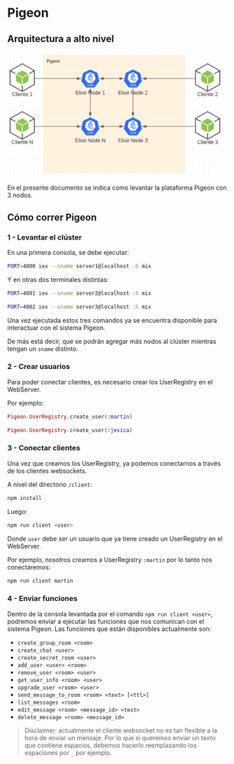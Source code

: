 # Pigeon

## Arquitectura a alto nivel
!['Arquitectura'](Arquitectura-Pigeon.png)


En el presente documento se indica como levantar la plataforma Pigeon con 3 nodos.

## Cómo correr Pigeon

### 1 - Levantar el clúster
En una primera consola, se debe ejecutar:
```bash
PORT=4000 iex --sname server1@localhost -S mix
```

Y en otras dos terminales distintas:
```bash
PORT=4001 iex --sname server2@localhost -S mix
```
```bash
PORT=4002 iex --sname server3@localhost -S mix
```

Una vez ejecutada estos tres comandos ya se encuentra disponible para interactuar con el sistema Pigeon.

De más está decir, que se podrán agregar más nodos al clúster mientras tengan un `sname` distinto.

### 2 - Crear usuarios
Para poder conectar clientes, es necesario crear los UserRegistry en el WebServer.

Por ejemplo:
```elixir
Pigeon.UserRegistry.create_user(:martin)
```
```elixir
Pigeon.UserRegistry.create_user(:jesica)
```
### 3 - Conectar clientes
Una vez que creamos los UserRegistry, ya podemos conectarnos a través de los clientes websockets.

A nivel del directorio `/client`:
```bash
npm install
```
Luego:
```bash
npm run client <user>
```
Donde `user` debe ser un usuario que ya tiene creado un UserRegistry en el WebServer.

Por ejemplo, nosotros creamos a UserRegistry `:martin` por lo tanto nos conectaremos:
```bash
npm run client martin
```
### 4 - Enviar funciones
Dentro de la consola levantada por el comando `npm run client <user>`, podremos enviar a ejecutar las funciones que nos comunican con el sistema Pigeon. Las funciones que están disponibles actualmente son:
* `create_group_room <room>`
* `create_chat <user>`
* `create_secret_room <user>`
* `add_user <user> <room>`
* `remove_user <room> <user>`
* `get_user_info <room> <user>`
* `upgrade_user <room> <user>` 
* `send_message_to_room <room> <text> [<ttl>]`
* `list_messages <room>`
* `edit_message <room> <message_id> <text>`
* `delete_message <room> <message_id>`

> Disclaimer: actualmente el cliente websocket no es tan flexible a la hora de enviar un mensaje. Por lo que si queremos enviar un texto que contiene espacios, debemos hacerlo reemplazando los espaciones por `_` por ejemplo.